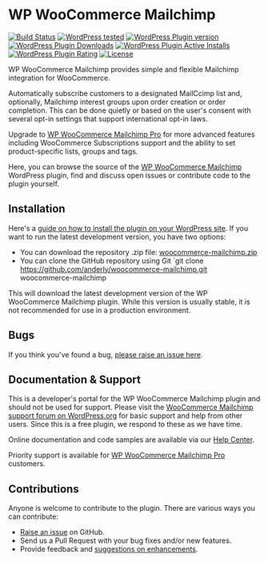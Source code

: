 WP WooCommerce Mailchimp
======================
[![Build Status](https://img.shields.io/travis/anderly/woocommerce-mailchimp/master.svg?style=flat-square)](https://travis-ci.org/anderly/woocommerce-mailchimp)
[![WordPress tested](https://img.shields.io/wordpress/v/woocommerce-mailchimp.svg?style=flat-square)](https://wordpress.org/plugins/woocommerce-mailchimp/)
[![WordPress Plugin version](https://img.shields.io/wordpress/plugin/v/woocommerce-mailchimp.svg?style=flat-square)](https://wordpress.org/plugins/woocommerce-mailchimp/)
[![WordPress Plugin Downloads](https://img.shields.io/wordpress/plugin/dt/woocommerce-mailchimp.svg?style=flat-square)](https://wordpress.org/plugins/woocommerce-mailchimp/)
[![WordPress Plugin Active Installs](https://img.shields.io/wordpress/plugin/installs/woocommerce-mailchimp.svg?style=flat-square)](https://wordpress.org/plugins/woocommerce-mailchimp/)
[![WordPress Plugin Rating](https://img.shields.io/wordpress/plugin/r/woocommerce-mailchimp.svg?style=flat-square)](https://wordpress.org/plugins/woocommerce-mailchimp/)
[![License](https://img.shields.io/badge/license-GPLv3-red.svg?style=flat-square)](http://opensource.org/licenses/GPL-3.0)

WP WooCommerce Mailchimp provides simple and flexible Mailchimp integration for WooCommerce.

Automatically subscribe customers to a designated MailCcimp list and, optionally, Mailchimp interest groups upon order creation or order completion. This can be done quietly or based on the user's consent with several opt-in settings that support international opt-in laws.

Upgrade to [WP WooCommerce Mailchimp Pro](https://www.saintsystems.com/products/woocommerce-mailchimp-pro/) for more advanced features including WooCommerce Subscriptions support and the ability to set product-specific lists, groups and tags.

Here, you can browse the source of the [WP WooCommerce Mailchimp](https://wordpress.org/plugins/woocommerce-mailchimp/) WordPress plugin, find and discuss open issues or contribute code to the plugin yourself.

Installation
------------

Here's a [guide on how to install the plugin on your WordPress site](https://wordpress.org/plugins/woocommerce-mailchimp/installation/).
If you want to run the latest development version, you have two options:

* You can download the repository .zip file: [woocommerce-mailchimp.zip](https://github.com/anderly/woocommerce-mailchimp/archive/master.zip)
* You can clone the GitHub repository using Git `git clone https://github.com/anderly/woocommerce-mailchimp.git woocommerce-mailchimp

This will download the latest development version of the WP WooCommerce Mailchimp plugin. While this version is usually stable, it is not recommended for use in a production environment.

Bugs
----
If you think you've found a bug, [please raise an issue here](https://github.com/anderly/woocommerce-mailchimp/issues?state=open).

Documentation & Support
-------

This is a developer's portal for the WP WooCommerce Mailchimp plugin and should not be used for support. Please visit the
[WooCommerce Mailchimp support forum on WordPress.org](https://wordpress.org/support/plugin/woocommerce-mailchimp) for basic support and help from other users. Since this is a free plugin, we respond to these as we have time.

Online documentation and code samples are available via our [Help Center](https://support.saintsystems.com/hc/en-us/sections/201959566).

Priority support is available for [WP WooCommerce Mailchimp Pro](https://www.saintsystems.com/products/woocommerce-mailchimp-pro/) customers.

Contributions
-------------
Anyone is welcome to contribute to the plugin. There are various ways you can contribute:

* [Raise an issue](https://github.com/anderly/woocommerce-mailchimp/issues) on GitHub.
* Send us a Pull Request with your bug fixes and/or new features.
* Provide feedback and [suggestions on enhancements](https://github.com/anderly/woocommerce-mailchimp/issues?direction=desc&labels=Enhancement&page=1&sort=created&state=open).
